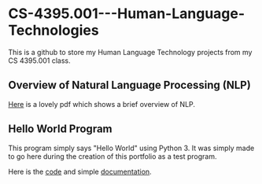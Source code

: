 # CS-4395.001---Human-Language-Technologies
This is a github to store my Human Language Technology projects from my CS 4395.001 class.

## Overview of Natural Language Processing (NLP)
[Here](Overview%20of%20NLP.pdf) is a lovely pdf which shows a brief overview of NLP.

## Hello World Program

This program simply says "Hello World" using Python 3. It was simply made to go here during
the creation of this portfolio as a test program.

Here is the [code](helloworld.py) and simple [documentation](helloworld.txt).
